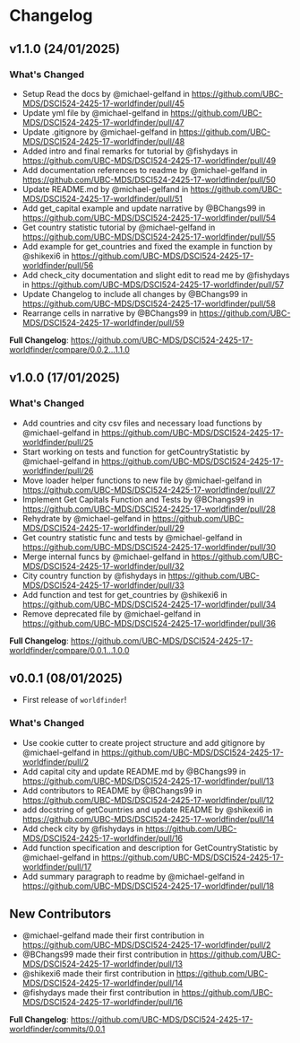 # Changelog

## v1.1.0 (24/01/2025)

### What's Changed
* Setup Read the docs by @michael-gelfand in https://github.com/UBC-MDS/DSCI524-2425-17-worldfinder/pull/45
* Update yml file by @michael-gelfand in https://github.com/UBC-MDS/DSCI524-2425-17-worldfinder/pull/47
* Update .gitignore by @michael-gelfand in https://github.com/UBC-MDS/DSCI524-2425-17-worldfinder/pull/48
* Added intro and final remarks for tutorial by @fishydays in https://github.com/UBC-MDS/DSCI524-2425-17-worldfinder/pull/49
* Add documentation references to readme by @michael-gelfand in https://github.com/UBC-MDS/DSCI524-2425-17-worldfinder/pull/50
* Update README.md by @michael-gelfand in https://github.com/UBC-MDS/DSCI524-2425-17-worldfinder/pull/51
* Add get_capital example and update narrative  by @BChangs99 in https://github.com/UBC-MDS/DSCI524-2425-17-worldfinder/pull/54
* Get country statistic tutorial by @michael-gelfand in https://github.com/UBC-MDS/DSCI524-2425-17-worldfinder/pull/55
* Add example for get_countries and fixed the example in function by @shikexi6 in https://github.com/UBC-MDS/DSCI524-2425-17-worldfinder/pull/56
* Add check_city documentation and slight edit to read me by @fishydays in https://github.com/UBC-MDS/DSCI524-2425-17-worldfinder/pull/57
* Update Changelog to include all changes by @BChangs99 in https://github.com/UBC-MDS/DSCI524-2425-17-worldfinder/pull/58
* Rearrange cells in narrative by @BChangs99 in https://github.com/UBC-MDS/DSCI524-2425-17-worldfinder/pull/59


**Full Changelog**: https://github.com/UBC-MDS/DSCI524-2425-17-worldfinder/compare/0.0.2...1.1.0

## v1.0.0 (17/01/2025)

### What's Changed
* Add countries and city csv files and necessary load functions by @michael-gelfand in https://github.com/UBC-MDS/DSCI524-2425-17-worldfinder/pull/25
* Start working on tests and function for getCountryStatistic by @michael-gelfand in https://github.com/UBC-MDS/DSCI524-2425-17-worldfinder/pull/26
* Move loader helper functions to new file by @michael-gelfand in https://github.com/UBC-MDS/DSCI524-2425-17-worldfinder/pull/27
* Implement Get Capitals Function and Tests by @BChangs99 in https://github.com/UBC-MDS/DSCI524-2425-17-worldfinder/pull/28
* Rehydrate by @michael-gelfand in https://github.com/UBC-MDS/DSCI524-2425-17-worldfinder/pull/29
* Get country statistic func and tests by @michael-gelfand in https://github.com/UBC-MDS/DSCI524-2425-17-worldfinder/pull/30
* Merge internal funcs by @michael-gelfand in https://github.com/UBC-MDS/DSCI524-2425-17-worldfinder/pull/32
* City country function by @fishydays in https://github.com/UBC-MDS/DSCI524-2425-17-worldfinder/pull/33
* Add function and test for get_countries by @shikexi6 in https://github.com/UBC-MDS/DSCI524-2425-17-worldfinder/pull/34
* Remove deprecated file by @michael-gelfand in https://github.com/UBC-MDS/DSCI524-2425-17-worldfinder/pull/36


**Full Changelog**: https://github.com/UBC-MDS/DSCI524-2425-17-worldfinder/compare/0.0.1...1.0.0

## v0.0.1 (08/01/2025)

- First release of `worldfinder`!

### What's Changed
* Use cookie cutter to create project structure and add gitignore by @michael-gelfand in https://github.com/UBC-MDS/DSCI524-2425-17-worldfinder/pull/2
* Add capital city and update README.md by @BChangs99 in https://github.com/UBC-MDS/DSCI524-2425-17-worldfinder/pull/13
* Add contributors to README by @BChangs99 in https://github.com/UBC-MDS/DSCI524-2425-17-worldfinder/pull/12
* add docstring of getCountries and update README by @shikexi6 in https://github.com/UBC-MDS/DSCI524-2425-17-worldfinder/pull/14
* Add check city by @fishydays in https://github.com/UBC-MDS/DSCI524-2425-17-worldfinder/pull/16
* Add function specification and description for GetCountryStatistic by @michael-gelfand in https://github.com/UBC-MDS/DSCI524-2425-17-worldfinder/pull/17
* Add summary paragraph to readme by @michael-gelfand in https://github.com/UBC-MDS/DSCI524-2425-17-worldfinder/pull/18

## New Contributors
* @michael-gelfand made their first contribution in https://github.com/UBC-MDS/DSCI524-2425-17-worldfinder/pull/2
* @BChangs99 made their first contribution in https://github.com/UBC-MDS/DSCI524-2425-17-worldfinder/pull/13
* @shikexi6 made their first contribution in https://github.com/UBC-MDS/DSCI524-2425-17-worldfinder/pull/14
* @fishydays made their first contribution in https://github.com/UBC-MDS/DSCI524-2425-17-worldfinder/pull/16

**Full Changelog**: https://github.com/UBC-MDS/DSCI524-2425-17-worldfinder/commits/0.0.1
